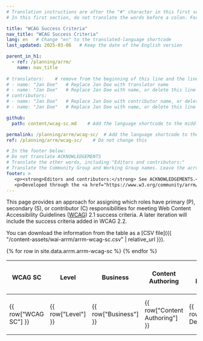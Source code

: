 ```yaml
---
# Translation instructions are after the "#" character in this first section. They are comments that do not show up in the web page. You do not need to translate the instructions after #.
# In this first section, do not translate the words before a colon. For example, do not translate "title:". Do translate the text after "title:".

title: "WCAG Success Criteria"
nav_title: "WCAG Success Criteria"
lang: en   # Change "en" to the translated-language shortcode
last_updated: 2025-03-06   # Keep the date of the English version

parent_in_h1:
  - ref: /planning/arrm/
    name: nav_title
    
# translators:    # remove from the beginning of this line and the lines below: "# " (the hash sign and the space)
# - name: "Jan Doe"   # Replace Jan Doe with translator name
# - name: "Jan Doe"   # Replace Jan Doe with name, or delete this line if not multiple translators
# contributors:
# - name: "Jan Doe"   # Replace Jan Doe with contributor name, or delete this line if none
# - name: "Jan Doe"   # Replace Jan Doe with name, or delete this line if not multiple contributors

github:
  path: content/wcag-sc.md    # Add the language shortcode to the middle of the filename, for example: content/index.fr.md

permalink: /planning/arrm/wcag-sc/  # Add the language shortcode to the end, with no slash at the end. For example /path/to/file/fr
ref: /planning/arrm/wcag-sc/    # Do not change this

# In the footer below:
# Do not translate ACKNOWLEDGEMENTS
# Translate the other words, including "Editors and contributors:"
# Translate the Community Group and Working Group names. Leave the acronyms in English.
footer: >
   <p><strong>Editors and contributors:</strong> See ACKNOWLEDGEMENTS.</p>
   <p>Developed through the <a href="https://www.w3.org/community/arrm/">Accessibility Roles and Responsibilities Mapping (ARRM) Community Group</a> at W3C. Initially developed with the Accessibility Education and Outreach Working Group (<a href="https://www.w3.org/WAI/about/groups/eowg/">EOWG</a>).</p>
---
```


This page provides an approach for assigning which roles have primary (P), secondary (S), or contributor (C) responsibilities for meeting Web Content Accessibility Guidelines ([WCAG](/standards-guidelines/wcag/)) 2.1 success criteria. A later iteration will include the success criteria added in WCAG 2.2.

You can download the information from the table as a [CSV file]({{ "/content-assets/wai-arrm/arrm-wcag-sc.csv" | relative_url }}).

<table>
  <thead>
    <tr>
      <!-- Only include specific columns in the header - exclude: Starter List -->
      <th>WCAG SC</th>
      <th>Level</th>
      <th>Business</th>
      <th>Content Authoring</th>
      <th>Visual Design</th>
      <th>User Experience (UX) Design</th>
      <th>Front-End Development</th>
    </tr>
  </thead>
  <tbody>
    {% for row in site.data.arrm.arrm-wcag-sc %}
        <tr>
          <td>{{ row["WCAG SC"] }}</td>
          <td>{{ row["Level"] }}</td>
          <td>{{ row["Business"] }}</td>
          <td>{{ row["Content Authoring"] }}</td>
          <td>{{ row["Visual Design"] }}</td>
          <td>{{ row["User Experience (UX) Design"] }}</td>
          <td>{{ row["Front-End Development"] }}</td>
        </tr>
    {% endfor %}
  </tbody>
</table>



